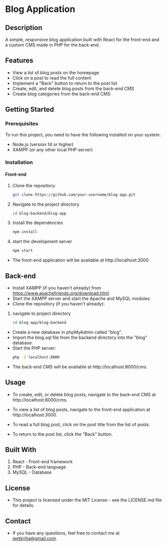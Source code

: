 # Blog Application

## Description
A simple, responsive blog application built with React for the front-end and a custom CMS made in PHP for the back-end.

## Features
- View a list of blog posts on the homepage
- Click on a post to read the full content
- Implement a "Back" button to return to the post list
- Create, edit, and delete blog posts from the back-end CMS
- Create blog categories from the back-end CMS

## Getting Started
### Prerequisites
To run this project, you need to have the following installed on your system:
- Node.js (version 14 or higher)
- XAMPP (or any other local PHP server)

### Installation
#### Front-end
1. Clone the repository:
   ```bash
   git clone https://github.com/your-username/blog-app.git 


2. Navigate to the project directory
    ```bash
    cd blog-backend/blog-app

3. Install the dependencies
    ```bash
    npm install

4. start the development server
    ```bash
    npm start
- The front-end application will be available at http://localhost:3000.

## Back-end

- Install XAMPP (if you haven't already) from https://www.apachefriends.org/download.html.
- Start the XAMPP server and start the Apache and MySQL modules.
- Clone the repository (if you haven't already):

1. navigate to project directory
    ```bash
    cd blog-app/blog-backend

- Create a new database in phpMyAdmin called "blog".
- Import the blog.sql file from the backend directory into the "blog" database.
- Start the PHP server:
    ```bash
    php -S localhost:8000


- The back-end CMS will be available at http://localhost:8000/cms.

## Usage

- To create, edit, or delete blog posts, navigate to the back-end CMS at http://localhost:8000/cms.

- To view a list of blog posts, navigate to the front-end application at http://localhost:3000.

- To read a full blog post, click on the post title from the list of posts.

- To return to the post list, click the "Back" button.

## Built With
1. React - Front-end framework
2. PHP - Back-end language
3. MySQL - Database

## License
- This project is licensed under the MIT License - see the LICENSE.md file for details.

## Contact
- If you have any questions, feel free to contact me at jeetkrjha@gmail.com.











